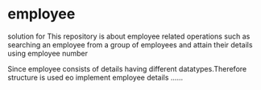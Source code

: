 # employee
solution for This repository is about employee related operations such as searching an employee from a group of employees and attain their details using employee number

Since employee consists of details having different datatypes.Therefore structure is used eo implement employee details ......
